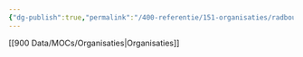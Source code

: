 ```yaml
---
{"dg-publish":true,"permalink":"/400-referentie/151-organisaties/radboudumc/"}
---
```


[[900 Data/MOCs/Organisaties\|Organisaties]]